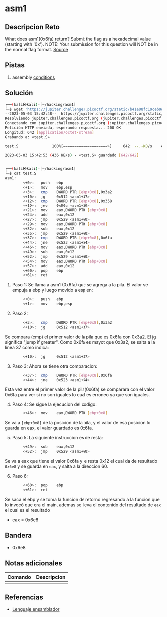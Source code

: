 # asm1

## Descripcion Reto
What does asm1(0x6fa) return? Submit the flag as a hexadecimal value (starting with '0x'). NOTE: Your submission for this question will NOT be in the normal flag format. [Source](https://jupiter.challenges.picoctf.org/static/b41e08fc19ceb9d0466ebd68d36c5630/test.S)

## Pistas
1. assembly [conditions](https://www.tutorialspoint.com/assembly_programming/assembly_conditions.htm)

## Solución
```bash
┌──(kali㉿kali)-[~/hacking/asm1]
└─$ wget 'https://jupiter.challenges.picoctf.org/static/b41e08fc19ceb9d0466ebd68d36c5630/test.S'
--2023-05-03 15:42:48--  https://jupiter.challenges.picoctf.org/static/b41e08fc19ceb9d0466ebd68d36c5630/test.S
Resolviendo jupiter.challenges.picoctf.org (jupiter.challenges.picoctf.org)... 3.131.60.8
Conectando con jupiter.challenges.picoctf.org (jupiter.challenges.picoctf.org)[3.131.60.8]:443... conectado.
Petición HTTP enviada, esperando respuesta... 200 OK
Longitud: 642 [application/octet-stream]
Grabando a: «test.S»

test.S               100%[====================>]     642  --.-KB/s    en 0.001s  

2023-05-03 15:42:53 (436 KB/s) - «test.S» guardado [642/642]

                                                                                  
┌──(kali㉿kali)-[~/hacking/asm1]
└─$ cat test.S         
asm1:
        <+0>:   push   ebp
        <+1>:   mov    ebp,esp
        <+3>:   cmp    DWORD PTR [ebp+0x8],0x3a2
        <+10>:  jg     0x512 <asm1+37>
        <+12>:  cmp    DWORD PTR [ebp+0x8],0x358
        <+19>:  jne    0x50a <asm1+29>
        <+21>:  mov    eax,DWORD PTR [ebp+0x8]
        <+24>:  add    eax,0x12
        <+27>:  jmp    0x529 <asm1+60>
        <+29>:  mov    eax,DWORD PTR [ebp+0x8]
        <+32>:  sub    eax,0x12
        <+35>:  jmp    0x529 <asm1+60>
        <+37>:  cmp    DWORD PTR [ebp+0x8],0x6fa
        <+44>:  jne    0x523 <asm1+54>
        <+46>:  mov    eax,DWORD PTR [ebp+0x8]
        <+49>:  sub    eax,0x12
        <+52>:  jmp    0x529 <asm1+60>
        <+54>:  mov    eax,DWORD PTR [ebp+0x8]
        <+57>:  add    eax,0x12
        <+60>:  pop    ebp
        <+61>:  ret    
```

1. Paso 1:
Se llama a asm1 (0x6fa) que se agrega a la pila. El valor se empuja a ebp y luego movido a esp en:
```bash
		<+0>:   push   ebp
        <+1>:   mov    ebp,esp
```

2. Paso 2:
```bash
		<+3>:   cmp    DWORD PTR [ebp+0x8],0x3a2
        <+10>:  jg     0x512 <asm1+37>
```
Se compara (cmp) el primer valor de la pila que es 0x6fa con 0x3a2. El jg significa "jump if greater". Como 0x6fa es mayot que 0x3a2, se salta a la linea 37 como indica: 
```bash
		<+10>:  jg     0x512 <asm1+37>
```

3. Paso 3:
Ahora se tiene otra comparacion:
```bash
		<+37>:  cmp    DWORD PTR [ebp+0x8],0x6fa
        <+44>:  jne    0x523 <asm1+54>
```
Esta vez entre el primer valor de la pila(0x6fa) se comparara con el valor 0x6fa para ver si no son iguales lo cual es erroneo  ya que son iguales.

4. Paso 4:
Se sigue la ejecucion del codigo:
```bash
        <+46>:  mov    eax,DWORD PTR [ebp+0x8]
```
Se va a `[ebp+0x8]` de la posicion de la pila, y el valor de esa posicion lo guarda en eax, el valor guardado es 0x6fa.

5. Paso 5:
La siguiente instruccion es de resta:
```bash
        <+49>:  sub    eax,0x12
        <+52>:  jmp    0x529 <asm1+60>
```
Se va a eax que tiene el valor 0x6fa y le resta 0x12 el cual da de resultado `0x6e8` y se guarda en `eax`, y salta a la direccion 60.

6. Paso 6:
```bash
        <+60>:  pop    ebp
        <+61>:  ret 
```
Se saca el ebp y se toma la funcion de retorno regresando a la funcion que lo invocó que era el main, ademas se lleva el contenido del resultado de `eax` el cual es el resultado 

* eax = 0x6e8

## Bandera
* 0x6e8

## Notas adicionales
| Comando | Descripcion |
|---------|-------------|
|  |  |

## Referencias
- [Lenguaje ensamblador](https://es.wikipedia.org/wiki/Lenguaje_ensamblador)